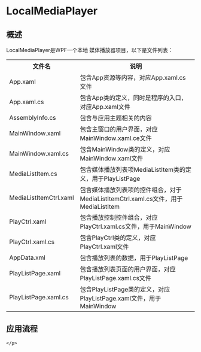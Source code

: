 <!DOCTYPE HTML>
<head>
    <meta charset="UTF-8">
</head>
<body>
    <h1>LocalMediaPlayer</h1>
    <h2>概述</h2>
    <p>
        LocalMediaPlayer是WPF一个本地
        媒体播放器项目，以下是文件列表：
    </p>
    <table>
        <tr>
            <th>文件名</th>
            <th>说明</th>
        </tr>
        <tr>
            <td>App.xaml</td>
            <td>包含App资源等内容，对应App.xaml.cs文件</td>
        </tr>
        <tr>
            <td>App.xaml.cs</td>
            <td>包含App类的定义，同时是程序的入口，对应App.xaml文件</td>
        </tr>
        <tr>
            <td>AssemblyInfo.cs</td>
            <td>包含与应用主题相关的内容</td>
        </tr>
        <tr>
            <td>MainWindow.xaml</td>
            <td>包含主窗口的用户界面，对应MainWindow.xaml.ce文件</td>
        </tr>
        <tr>
            <td>MainWindow.xaml.cs</td>
            <td>包含MainWindow类的定义，对应MainWindow.xaml文件</td>
        </tr>
        <tr>
            <td>MediaListItem.cs</td>
            <td>包含媒体播放列表项MediaListItem类的定义，用于PlayListPage</td>
        </tr>
        <tr>
            <td>MediaListItemCtrl.xaml</td>
            <td>包含媒体播放列表项的控件组合，对于MediaListItemCtrl.xaml.cs文件，用于MediaListItem</td>
        </tr>
        <tr>
            <td>PlayCtrl.xaml</td>
            <td>包含播放控制控件组合，对应PlayCtrl.xaml.cs文件，用于MainWindow</td>
        </tr>
        <tr>
            <td>PlayCtrl.xaml.cs</td>
            <td>包含PlayCtrl类的定义，对应PlayCtrl.xaml文件</td>
        </tr>
        <tr>
            <td>AppData.xml</td>
            <td>包含播放列表的数据，用于PlayListPage</td>
        </tr>
        <tr>
            <td>PlayListPage.xaml</td>
            <td>包含播放列表页面的用户界面，对应PlayListPage.xaml.cs文件</td>
        </tr>
        <tr>
            <td>PlayListPage.xaml.cs</td>
            <td>包含PlayListPage类的定义，对应PlayListPage.xaml文件，用于MainWindow</td>
        </tr>
    </table>
    <h2>应用流程</h2>
    <p>

    </p>
</body>
